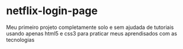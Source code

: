 # netflix-login-page
Meu primeiro projeto completamente solo e sem ajudada de tutoriais
usando apenas html5 e css3 para praticar meus aprendisados com as tecnologias
